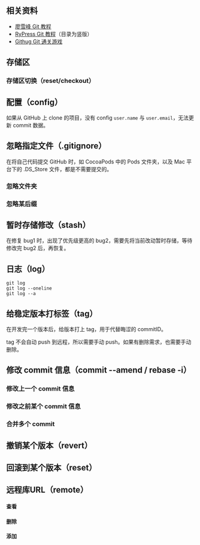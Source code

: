 ## 相关资料

- [廖雪峰 Git 教程](http://www.liaoxuefeng.com/wiki/0013739516305929606dd18361248578c67b8067c8c017b000)
- [RyPress Git 教程](http://rypress.com/tutorials/git/index)（目录为竖版）
- [Githug Git 通关游戏](http://www.jianshu.com/p/482b32716bbe)

## 存储区

### 存储区切换（reset/checkout）

## 配置（config）

如果从 GitHub 上 clone 的项目，没有 config `user.name` 与 `user.email`，无法更新 commit 数据。

## 忽略指定文件（.gitignore）

在将自己代码提交 GitHub 时，如 CocoaPods 中的 Pods 文件夹，以及 Mac 平台下的 .DS_Store 文件，都是不需要提交的。

### 忽略文件夹

### 忽略某后缀

## 暂时存储修改（stash）

在修复 bug1 时，出现了优先级更高的 bug2，需要先将当前改动暂时存储，等待修改完 bug2 后，再恢复。

## 日志（log）

```shell
git log
git log --oneline
git log --a
```

## 给稳定版本打标签（tag）

在开发完一个版本后，给版本打上 tag，用于代替晦涩的 commitID。

tag 不会自动 push 到远程，所以需要手动 push。如果有删除需求，也需要手动删除。

## 修改 commit 信息（commit --amend / rebase -i）

### 修改上一个 commit 信息

### 修改之前某个 commit 信息 

### 合并多个 commit

## 撤销某个版本（revert）

## 回滚到某个版本（reset）

## 远程库URL（remote）

#### 查看

#### 删除

#### 添加